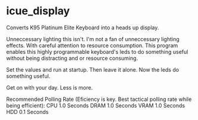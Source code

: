 # icue_display
Converts K95 Platinum Elite Keyboard into a heads up display. 

Unneccessary lighting this isn't. I'm not a fan of unneccessary lighting effects.
With careful attention to resource consumption. This program enables this
highly programmable keyboard's leds to do something useful without being distracting
and or resource consuming.

Set the values and run at startup. Then leave it alone. Now the leds do something useful.

Get on with your day.
Less is more.


Recommended Polling Rate (Eficiency is key. Best tactical polling rate while being efficient):
CPU 1.0 Seconds
DRAM 1.0 Seconds
VRAM 1.0 Seconds
HDD 0.1 Seconds
